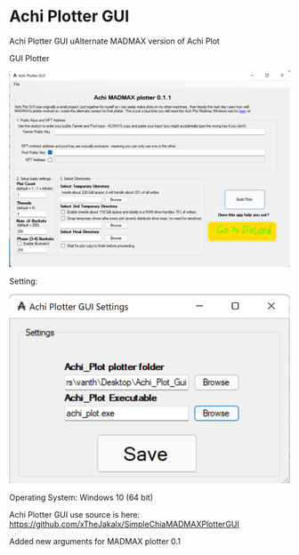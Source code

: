 # Achi Plotter GUI
Achi Plotter GUI uAlternate MADMAX version of Achi Plot

GUI Plotter

![Alt text](https://raw.githubusercontent.com/vanthoi/Achi-Plot-Gui/main/Achi_Plotter.png)

Setting:

![Alt text](https://raw.githubusercontent.com/vanthoi/Achi-Plot-Gui/main/Achi_Plotter_Settings.png)

Operating System: Windows 10 (64 bit)

Achi Plotter GUI use source is here: https://github.com/xTheJakalx/SimpleChiaMADMAXPlotterGUI

Added new arguments for MADMAX plotter 0.1

